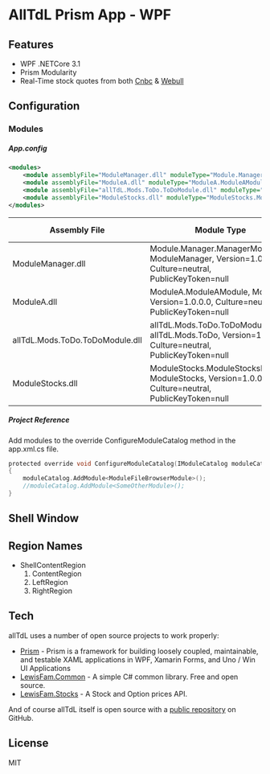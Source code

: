 # AllTdL Prism App - WPF

## Features
- WPF .NETCore 3.1
- Prism Modularity
- Real-Time stock quotes from both [Cnbc] & [Webull]

## Configuration

### Modules

##### App.config
```xml
<modules>
    <module assemblyFile="ModuleManager.dll" moduleType="Module.Manager.ManagerModule, ModuleManager, Version=1.0.0.0, Culture=neutral, PublicKeyToken=null" moduleName="ModuleManager" startupLoaded="True" />
    <module assemblyFile="ModuleA.dll" moduleType="ModuleA.ModuleAModule, ModuleA, Version=1.0.0.0, Culture=neutral, PublicKeyToken=null" moduleName="ModuleAModule" startupLoaded="True" />
    <module assemblyFile="allTdL.Mods.ToDo.ToDoModule.dll" moduleType="allTdL.Mods.ToDo.ToDoModule, allTdL.Mods.ToDo, Version=1.0.0.0, Culture=neutral, PublicKeyToken=null" moduleName="ToDoModule" startupLoaded="True" />
    <module assemblyFile="ModuleStocks.dll" moduleType="ModuleStocks.ModuleStocksModule, ModuleStocks, Version=1.0.0.0, Culture=neutral, PublicKeyToken=null" moduleName="ModuleStocksModule" startupLoaded="True" />
</modules>
```

| Assembly File | Module Type | Startup Loaded |
| ----------- | ----------- | ----------- |
| ModuleManager.dll | Module.Manager.ManagerModule, ModuleManager, Version=1.0.0.0, Culture=neutral, PublicKeyToken=null | True
| ModuleA.dll | ModuleA.ModuleAModule, ModuleA, Version=1.0.0.0, Culture=neutral, PublicKeyToken=null | True
| allTdL.Mods.ToDo.ToDoModule.dll | allTdL.Mods.ToDo.ToDoModule, allTdL.Mods.ToDo, Version=1.0.0.0, Culture=neutral, PublicKeyToken=null | True
| ModuleStocks.dll | ModuleStocks.ModuleStocksModule, ModuleStocks, Version=1.0.0.0, Culture=neutral, PublicKeyToken=null | True

##### Project Reference
Add modules to the override ConfigureModuleCatalog method in the app.xml.cs file.
```c
protected override void ConfigureModuleCatalog(IModuleCatalog moduleCatalog)
{
    moduleCatalog.AddModule<ModuleFileBrowserModule>();
    //moduleCatalog.AddModule<SomeOtherModule>();
}
```
## Shell Window

## Region Names
- ShellContentRegion
    1. ContentRegion
    2. LeftRegion
    3. RightRegion

## Tech

allTdL uses a number of open source projects to work properly:

- [Prism] - Prism is a framework for building loosely coupled, maintainable, and testable XAML applications in WPF, Xamarin Forms, and Uno / Win UI Applications
- [LewisFam.Common] - A simple C# common library. Free and open source.
- [LewisFam.Stocks] - A Stock and Option prices API.

And of course allTdL itself is open source with a [public repository][allTdL] on GitHub.

## License

MIT

[//]: # (These are reference links used in the body of this note and get stripped out when the markdown processor does its job. There is no need to format nicely because it shouldn't be seen. Thanks SO - http://stackoverflow.com/questions/4823468/store-comments-in-markdown-syntax)

   [dotnet.core]: <https://github.com/dotnet/core>
   [allTdL Prism App]: <https://github.com/Lewis-Fam/super-journey/tree/main/src/wpf/prism>
   [allTdL]: <https://github.com/Lewis-Fam/super-journey/tree/main/src/wpf/prism>
   [CNbc]: <https://cnbc.com>
   [Webull]: <https://webull.com>
   [Prism]: <https://github.com/PrismLibrary>
   [LewisFam.Common]: <https://github.com/Lewis-Fam/LewisFam.Common>
   [LewisFam.Stocks]: <https://github.com/Lewis-Fam/Stocks/tree/main/src/LewisFam.Stocks>
